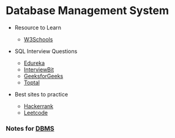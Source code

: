 # Database Management System

* Resource to Learn

    * [W3Schools](https://www.w3schools.com/sql/default.asp)

* SQL Interview Questions

    * [Edureka](https://www.edureka.co/blog/interview-questions/sql-interview-questions)
    * [InterviewBit](https://www.interviewbit.com/sql-interview-questions/)
    * [GeeksforGeeks](https://www.geeksforgeeks.org/sql-interview-questions/)
    * [Toptal](https://www.toptal.com/sql/interview-questions)

* Best sites to practice

    * [Hackerrank](https://www.hackerrank.com/domains/sql)
    * [Leetcode](https://leetcode.com/problemset/database/)


### Notes for [DBMS](https://github.com/abhisheksurve45/interview-notes/blob/master/dbms/dbms.pdf) 
